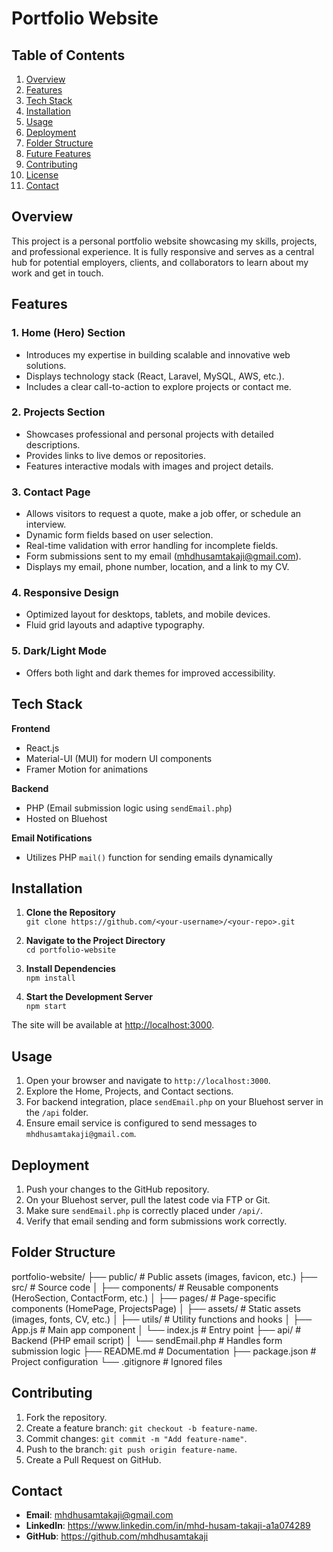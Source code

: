 # Portfolio Website

## Table of Contents
1. [Overview](#overview)
2. [Features](#features)
3. [Tech Stack](#tech-stack)
4. [Installation](#installation)
5. [Usage](#usage)
6. [Deployment](#deployment)
7. [Folder Structure](#folder-structure)
8. [Future Features](#future-features)
9. [Contributing](#contributing)
10. [License](#license)
11. [Contact](#contact)

## Overview

This project is a personal portfolio website showcasing my skills, projects, and professional experience. It is fully responsive and serves as a central hub for potential employers, clients, and collaborators to learn about my work and get in touch.

## Features

### 1. Home (Hero) Section
- Introduces my expertise in building scalable and innovative web solutions.
- Displays technology stack (React, Laravel, MySQL, AWS, etc.).
- Includes a clear call-to-action to explore projects or contact me.

### 2. Projects Section
- Showcases professional and personal projects with detailed descriptions.
- Provides links to live demos or repositories.
- Features interactive modals with images and project details.

### 3. Contact Page
- Allows visitors to request a quote, make a job offer, or schedule an interview.
- Dynamic form fields based on user selection.
- Real-time validation with error handling for incomplete fields.
- Form submissions sent to my email (mhdhusamtakaji@gmail.com).
- Displays my email, phone number, location, and a link to my CV.

### 4. Responsive Design
- Optimized layout for desktops, tablets, and mobile devices.
- Fluid grid layouts and adaptive typography.

### 5. Dark/Light Mode
- Offers both light and dark themes for improved accessibility.

## Tech Stack

**Frontend**
- React.js
- Material-UI (MUI) for modern UI components
- Framer Motion for animations

**Backend**
- PHP (Email submission logic using `sendEmail.php`)
- Hosted on Bluehost

**Email Notifications**
- Utilizes PHP `mail()` function for sending emails dynamically

## Installation

1. **Clone the Repository**  
   `git clone https://github.com/<your-username>/<your-repo>.git`

2. **Navigate to the Project Directory**  
   `cd portfolio-website`

3. **Install Dependencies**  
   `npm install`

4. **Start the Development Server**  
   `npm start`

The site will be available at [http://localhost:3000](http://localhost:3000).

## Usage

1. Open your browser and navigate to `http://localhost:3000`.
2. Explore the Home, Projects, and Contact sections.
3. For backend integration, place `sendEmail.php` on your Bluehost server in the `/api` folder.
4. Ensure email service is configured to send messages to `mhdhusamtakaji@gmail.com`.

## Deployment

1. Push your changes to the GitHub repository.
2. On your Bluehost server, pull the latest code via FTP or Git.
3. Make sure `sendEmail.php` is correctly placed under `/api/`.
4. Verify that email sending and form submissions work correctly.

## Folder Structure

portfolio-website/
├── public/                # Public assets (images, favicon, etc.)
├── src/                   # Source code
│   ├── components/        # Reusable components (HeroSection, ContactForm, etc.)
│   ├── pages/             # Page-specific components (HomePage, ProjectsPage)
│   ├── assets/            # Static assets (images, fonts, CV, etc.)
│   ├── utils/             # Utility functions and hooks
│   ├── App.js             # Main app component
│   └── index.js           # Entry point
├── api/                   # Backend (PHP email script)
│   └── sendEmail.php      # Handles form submission logic
├── README.md              # Documentation
├── package.json           # Project configuration
└── .gitignore             # Ignored files

## Contributing

1. Fork the repository.
2. Create a feature branch: `git checkout -b feature-name`.
3. Commit changes: `git commit -m "Add feature-name"`.
4. Push to the branch: `git push origin feature-name`.
5. Create a Pull Request on GitHub.


## Contact

- **Email**: mhdhusamtakaji@gmail.com
- **LinkedIn**: https://www.linkedin.com/in/mhd-husam-takaji-a1a074289
- **GitHub**: https://github.com/mhdhusamtakaji

